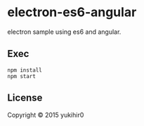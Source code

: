 # electron-es6-angular

electron sample using es6 and angular. 

## Exec

```
npm install
npm start
```

## License

Copyright &copy; 2015 yukihir0
